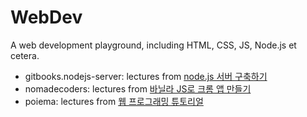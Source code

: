 # WebDev
A web development playground, including HTML, CSS, JS, Node.js et cetera.
- gitbooks.nodejs-server: lectures from [node.js 서버 구축하기](https://javafa.gitbooks.io/nodejs_server_basic/content/)
- nomadecoders: lectures from [바닐라 JS로 크롬 앱 만들기](https://nomadcoders.co/javascript-for-beginners)
- poiema: lectures from [웹 프로그래밍 튜토리얼](https://poiemaweb.com/)

